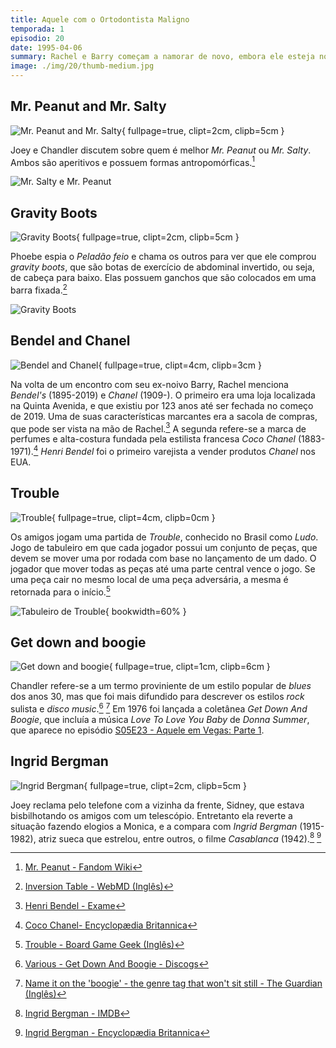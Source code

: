 ```yaml
---
title: Aquele com o Ortodontista Maligno
temporada: 1
episodio: 20
date: 1995-04-06
summary: Rachel e Barry começam a namorar de novo, embora ele esteja noivo de Mindy, que quer que Rachel seja sua dama de honra.
image: ./img/20/thumb-medium.jpg
---
```


## Mr. Peanut and Mr. Salty

![Mr. Peanut and Mr. Salty](./img/20/mr-peanut-and-mr-salty.png){ fullpage=true, clipt=2cm, clipb=5cm }

<cena>
  <chandler
    original="- I would much rather be Mr. Peanut than Mr. Salty."
    traducao="- Prefiro ser o Sr. Peanut ao ser o Sr. Salty."
  />
</cena>

<!-- {"latex":[{"begin":{"tag":"col-1","width":0.5}}]} -->

Joey e Chandler discutem sobre quem é melhor *Mr. Peanut* ou *Mr. Salty*. Ambos
são aperitivos e possuem formas antropomórficas.[^mrpeanut-fandom]

<!--{"latex":[{"end":{"tag":"col-1"}},{"begin":{"tag":"col-2","width":0.5}}]}-->

![Mr. Salty e Mr. Peanut](./img/20/mr-peanut-and-mr-salty-chars.png)

<!--{"latex":[{"end":{"tag":"col-2"}}]}-->

[^mrpeanut-fandom]: [Mr. Peanut - Fandom Wiki](https://mrpeanut.fandom.com/wiki/Mr._Peanut)

## Gravity Boots

![Gravity Boots](./img/20/gravity-boots.png){ fullpage=true, clipt=2cm, clipb=5cm }

<cena>
  <phoebe
    original="- Oh, you guys, look. Ugly Naked Guy got gravity boots."
    traducao="- Olha pessoal. O Peladão feio tem Botas Inversoras."
  />
</cena>

<!-- {"latex":[{"begin":{"tag":"col-1","width":0.5}}]} -->

Phoebe espia o *Peladão feio* e chama os outros para ver que ele comprou
*gravity boots*, que são botas de exercício de abdominal invertido, ou seja,
de cabeça para baixo. Elas possuem ganchos que são colocados em uma barra
fixada.[^inversion-tables]

<!--{"latex":[{"end":{"tag":"col-1"}},{"begin":{"tag":"col-2","width":0.5}}]}-->

![Gravity Boots](./img/20/gravity-boots-photo.jpg)

<!--{"latex":[{"end":{"tag":"col-2"}}]}-->

[^inversion-tables]: [Inversion Table - WebMD (Inglês)](https://www.webmd.com/back-pain/what-are-inversion-tables#3)

## Bendel and Chanel

![Bendel and Chanel](./img/20/bendel-and-chanel.png){ fullpage=true, clipt=4cm, clipb=3cm }

<cena>
  <rachel
    original="- And then we took a walk to Bendel's. And I told him not to, but he got me a little bottle of Chanel."
    traducao="- Fomos até a Bendel's. Falei que não precisava, mas ele me comprou um perfume Chanel."
  />
</cena>

Na volta de um encontro com seu ex-noivo Barry, Rachel menciona *Bendel's* (1895-2019)
e *Chanel* (1909-). O primeiro era uma loja localizada na Quinta Avenida, e que existiu
por 123 anos até ser fechada no começo de 2019. Uma de suas características marcantes
era a sacola de compras, que pode ser vista na mão de Rachel.[^bendel-exame]
A segunda refere-se a marca de perfumes e alta-costura fundada pela estilista
francesa *Coco Chanel* (1883-1971).[^chanel-britannica]
*Henri Bendel* foi o primeiro varejista a vender produtos *Chanel* nos EUA.

[^bendel-exame]: [Henri Bendel - Exame](https://exame.com/casual/iconica-marca-henri-bendel-fecha-as-portas-apos-123-anos/)
[^chanel-britannica]: [Coco Chanel- Encyclopædia Britannica](https://www.britannica.com/biography/Coco-Chanel)

## Trouble

![Trouble](./img/20/trouble.png){ fullpage=true, clipt=4cm, clipb=0cm }

Os amigos jogam uma partida de *Trouble*, conhecido no Brasil como *Ludo*. Jogo de
tabuleiro em que cada jogador possui um conjunto de peças, que devem se mover
uma por rodada com base no lançamento de um dado. O jogador que mover todas as
peças até uma parte central vence o jogo. Se uma peça cair no mesmo local de uma
peça adversária, a mesma é retornada para o início.[^trouble-board]

![Tabuleiro de Trouble](./img/20/trouble-board-game.jpg){ bookwidth=60% }

[^trouble-board]: [Trouble - Board Game Geek (Inglês)](https://www.boardgamegeek.com/boardgame/1410/trouble)

## Get down and boogie

![Get down and boogie](./img/20/get-down-and-boogie.png){ fullpage=true, clipt=1cm, clipb=6cm }

<cena>
  <joey
    original="- Get down!"
    traducao="- Se abaixa!"
  />
  <rachel
    original="- Get down?"
    traducao="- Se abaixa?"
  />
  <chandler
    original="- And boogie!"
    traducao="- Até o chão!"
  />
</cena>

Chandler refere-se a um termo proviniente de um estilo popular de *blues* dos anos
30, mas que foi mais difundido para descrever os estilos *rock* sulista e
*disco music*.[^boogie-discogs] [^boogie-genre-term]
Em 1976 foi lançada a coletânea *Get Down And Boogie*, que incluía
a música *Love To Love You Baby* de *Donna Summer*, que aparece no episódio
[S05E23 - Aquele em Vegas: Parte 1](/temporada/5/episodio/23/).

[^boogie-discogs]: [Various ‎- Get Down And Boogie - Discogs](https://www.discogs.com/pt_BR/Various-Get-Down-And-Boogie/release/98158)
[^boogie-genre-term]: [Name it on the 'boogie' - the genre tag that won't sit still - The Guardian (Inglês)](https://www.theguardian.com/music/musicblog/2011/may/03/simon-reynolds-boogie-genre-term)

## Ingrid Bergman

![Ingrid Bergman](./img/20/ingrid-bergman.png){ fullpage=true, clipt=2cm, clipb=5cm }

<cena>
  <joey
    original="- Yeah, my neighbor... Yeah, the brunette... She says you looked very pretty the other day in the green dress."
    traducao="- Sim, minha vizinha... Sim, a morena... Ela diz que você estava muito bonita outro dia com aquele vestido verde."
  />
  <monica
    original="- The green dress? Really?"
    traducao="- O vestido verde? Sério?"
  />
  <joey
    original="- Yeah, she said you looked like Ingrid Bergman that day."
    traducao="- Sim, ela disse que você parecia a Ingrid Bergman."
  />
  <monica
    original="- Nooo!"
    traducao="- Nãoo!"
  />
</cena>

Joey reclama pelo telefone com a vizinha da frente, Sidney, que estava bisbilhotando
os amigos com um telescópio. Entretanto ela reverte a situação fazendo elogios a
Monica, e a compara com *Ingrid Bergman* (1915-1982), atriz sueca que estrelou,
entre outros, o filme *Casablanca* (1942).[^bergman-imdb] [^bergman-britannica]

[^bergman-imdb]: [Ingrid Bergman - IMDB](https://www.imdb.com/name/nm0000006/)
[^bergman-britannica]: [Ingrid Bergman - Encyclopædia Britannica](https://www.britannica.com/biography/Ingrid-Bergman)
